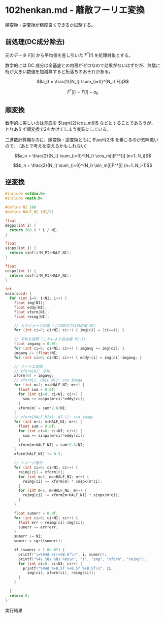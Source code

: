 # 102henkan.md - 離散フーリエ変換

順変換・逆変換が精度良くできるか試験する。

## 前処理(DC成分除去)
元のデータ $F[i]$ から平均値を差し引いた $F^*[i]$ を処理対象とする。

数学的には DC 成分は全基底との内積がゼロなので効果がないはずだが、無駄に桁が大きい数値を加減算すると桁落ちのおそれがある。

```math
a_0 = \frac{1}{N_i} \sum_{i=0}^{N_i} F[i]
```

```math
F^*[i] = F[i] - a_0
```

## 順変換
数学的に美しいのは基底を $\sqrt{2}\cos_m[i]$ などとすることであろうが、
とりあえず順変換で2をかけてしまう実装にしている。

二進数計算機なのに、順変換・逆変換ともに $\sqrt{2}$ を乗じるのが気味悪いので。
(あとで考えを変えるかもしれない)

```math
a_n = \frac{2}{N_i} \sum_{i=0}^{N_i} \cos_m[i]F^*[i]
(n=1..N_i)
```

```math
b_n = \frac{2}{N_i} \sum_{i=0}^{N_i} \sin_m[i]F^*[i]
(n=1..N_i-1)
```

## 逆変換



```c:102henkan.c
#include <stdio.h>
#include <math.h>

#define NI 288
#define HALF_NI (NI/2)

float
degpx(int i) {
  return 360.0 * i / NI;
}

float
sinpx(int i) {
  return sinf(i*M_PI/HALF_NI);
}

float
cospx(int i) {
  return cosf(i*M_PI/HALF_NI);
}

int
main(void) {
  for (int i=0; i<NI; i++) {
    float img[NI];
    float eddy[NI];
    float xform[NI];
    float reimg[NI];

    // 入力イメージ作成 (この時点では自由度 NI)
    for (int ci=0; ci<NI; ci++) { img[ci] = (ci==i); }

    // 平均を減算 (これにより自由度 NI-1)
    float imgavg = 0.0f;
    for (int ci=0; ci<NI; ci++) { imgavg += img[ci]; }
    imgavg /= (float)NI;
    for (int ci=0; ci<NI; ci++) { eddy[ci] = img[ci]-imgavg; }

    // フーリエ変換
    // xform[0]: 平均
    xform[0] = imgavg;
    // xform[1..HALF_NI]: cos image
    for (int m=1; m<=HALF_NI; m++) {
      float sum = 0.0f;
      for (int ci=0; ci<NI; ci++) {
        sum += cospx(m*ci)*eddy[ci];
      }
      xform[m] = sum*2.0/NI;
    }
    // xform[HALF_NI+1..NI-1]: sin image
    for (int m=1; m<HALF_NI; m++) {
      float sum = 0.0f;
      for (int ci=0; ci<NI; ci++) {
        sum += sinpx(m*ci)*eddy[ci];
      }
      xform[m+HALF_NI] = sum*2.0/NI;
    }
    xform[HALF_NI] *= 0.5;

    // イメージ復元
    for (int ci=0; ci<NI; ci++) {
      reimg[ci] = xform[0];
      for (int m=1; m<=HALF_NI; m++) {
        reimg[ci] += xform[m] * cospx(m*ci);
      }
      for (int m=1; m<HALF_NI; m++) {
        reimg[ci] += xform[m+HALF_NI] * sinpx(m*ci);
      }
    }

    float sumerr = 0.0f;
    for (int ci=0; ci<NI; ci++) {
      float err = reimg[ci]-img[ci];
      sumerr += err*err;
    }
    sumerr /= NI;
    sumerr = sqrt(sumerr);

    if (sumerr > 1.0e-6f) {
      printf("i=%04d err=%8.6f\n", i, sumerr);
      printf("%4s %8s %8s %8s\n", "i", "img", "xform", "reimg");
      for (int ci=0; ci<NI; ci++) {
        printf("%04d %+8.5f %+8.5f %+8.5f\n", ci,
          img[ci], xform[ci], reimg[ci]);
      }
    }

  }
  return 0;
}
```

実行結果
```text:102henkan.txt
```
